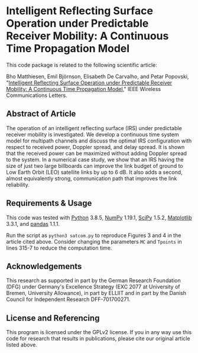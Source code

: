 Intelligent Reflecting Surface Operation under Predictable Receiver Mobility: A Continuous Time Propagation Model
==================

This code package is related to the following scientific article:

Bho Matthiesen, Emil Björnson, Elisabeth De Carvalho, and Petar Popovski, "[Intelligent Reflecting Surface Operation under Predictable Receiver Mobility: A Continuous Time Propagation Model](https://doi.org/10.1109/LWC.2020.3024781)," IEEE Wireless Communications Letters.


## Abstract of Article

The operation of an intelligent reflecting surface (IRS) under predictable receiver mobility is investigated. We develop a continuous time system model for multipath channels and discuss the optimal IRS configuration with respect to received power, Doppler spread, and delay spread. It is shown that the received power can be maximized without adding Doppler spread to the system. In a numerical case study, we show that an IRS having the size of just two large billboards can improve the link budget of ground to Low Earth Orbit (LEO) satellite links by up to 6 dB. It also adds a second, almost equivalently strong, communication path that improves the link reliability.


## Requirements & Usage

This code was tested with [Python](https://python.org) 3.8.5, [NumPy](https://numpy.org) 1.19.1, [SciPy](https://scipy.org) 1.5.2, [Matplotlib](https://matplotlib.org) 3.3.1, and [pandas](https://pandas.pydata.org) 1.1.1.

Run the script as `python3 satcom.py` to reproduce Figures 3 and 4 in the article cited above. Consider changing the parameters `MC` and `Tpoints` in lines 315-7 to reduce the computation time.

## Acknowledgements

This research as supported in part by the German Research Foundation (DFG) under Germany's Excellence Strategy (EXC 2077 at University of Bremen, University Allowance), in part by ELLIIT and in part by the Danish Council for Independent Research DFF-701700271.


## License and Referencing

This program is licensed under the GPLv2 license. If you in any way use this code for research that results in publications, please cite our original article listed above.

